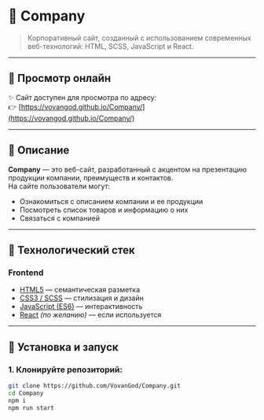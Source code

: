 # 🏢 Company

> Корпоративный сайт, созданный с использованием современных веб-технологий: HTML, SCSS, JavaScript и React.

---

## 🔗 Просмотр онлайн

✨ Сайт доступен для просмотра по адресу:  
👉 [https://vovangod.github.io/Company/](https://vovangod.github.io/Company/)

---

## 🧾 Описание

**Company** — это веб-сайт, разработанный с акцентом на презентацию продукции компании, преимуществ и контактов.  
На сайте пользователи могут:
- Ознакомиться с описанием компании и ее продукции
- Посмотреть список товаров и информацию о них
- Связаться с компанией

---

## 🔧 Технологический стек

### Frontend
- [HTML5](https://developer.mozilla.org/ru/docs/Web/Guide/HTML/HTML5) — семантическая разметка
- [CSS3 / SCSS](https://sass-lang.com/) — стилизация и дизайн
- [JavaScript (ES6)](https://developer.mozilla.org/ru/docs/Web/JavaScript) — интерактивность
- [React](https://react.dev/) *(по желанию)* — если используется

---

## 🚀 Установка и запуск

### 1. Клонируйте репозиторий:
```bash
git clone https://github.com/VovanGod/Company.git
cd Company
npm i
npm run start
```
